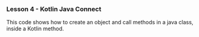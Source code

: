 ### Lesson 4 - Kotlin Java Connect

This code shows how to create an object and call methods in a java class, inside a Kotlin method.
